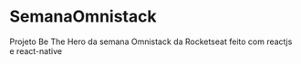 # SemanaOmnistack
 Projeto Be The Hero da semana Omnistack da Rocketseat feito com reactjs e react-native
